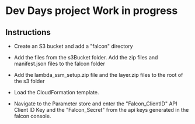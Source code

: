 # Dev Days project Work in progress

## Instructions

* Create an S3 bucket and add a "falcon" directory
* Add the files from the s3Bucket folder.  Add the zip files and manifest.json files to the falcon folder
* Add the lambda_ssm_setup.zip file and the layer.zip files to the root of the s3 folder

* Load the CloudFormation template.
* Navigate to the Parameter store and enter the "Falcon_ClientID" API Client ID Key and the "Falcon_Secret" from the api keys generated in the falcon console.